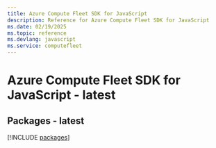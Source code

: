 ```yaml
---
title: Azure Compute Fleet SDK for JavaScript
description: Reference for Azure Compute Fleet SDK for JavaScript
ms.date: 02/19/2025
ms.topic: reference
ms.devlang: javascript
ms.service: computefleet
---
```

# Azure Compute Fleet SDK for JavaScript - latest
## Packages - latest
[!INCLUDE [packages](compute-fleet-index.md)]